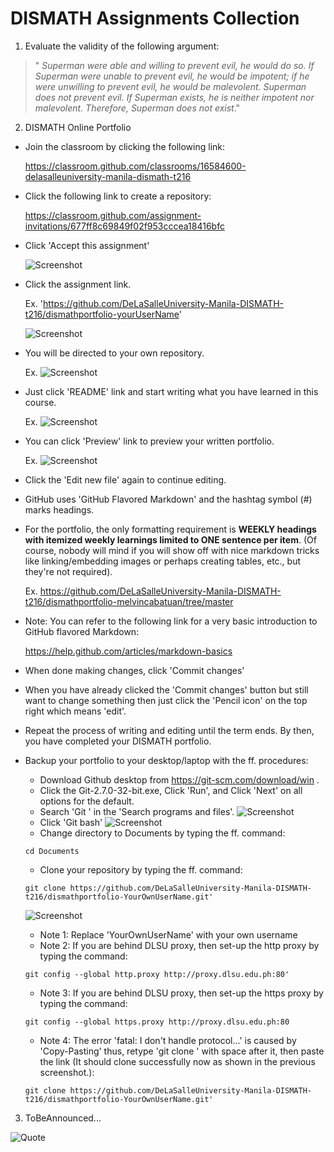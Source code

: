 # DISMATH Assignments Collection

1. Evaluate the validity of the following argument:
> " *Superman were able and willing to prevent evil,
he would do so. If Superman were unable to prevent
evil, he would be impotent; if he were unwilling
to prevent evil, he would be malevolent. Superman
does not prevent evil. If Superman exists, he is neither
impotent nor malevolent. Therefore, Superman
does not exist*."

2. DISMATH Online Portfolio
  - Join the classroom by clicking the following link: 
  
    https://classroom.github.com/classrooms/16584600-delasalleuniversity-manila-dismath-t216

  - Click the following link to create a repository: 
  
    https://classroom.github.com/assignment-invitations/677ff8c69849f02f953cccea18416bfc

  - Click 'Accept this assignment'
  
  	![Screenshot](Screenshot1.png)
  
  - Click the assignment link. 
  
    Ex. 'https://github.com/DeLaSalleUniversity-Manila-DISMATH-t216/dismathportfolio-yourUserName'

	![Screenshot](Screenshot2.png)

  - You will be directed to your own repository.
  
    Ex.
    ![Screenshot](Screenshot3.png)

  - Just click 'README' link and start writing what you have learned in this course.
  
    Ex.
    ![Screenshot](Screenshot4.png)

  - You can click 'Preview' link to preview your written portfolio.
  
  	Ex.
  	![Screenshot](Screenshot5.png)
  
  - Click the 'Edit new file' again to continue editing.
  
  - GitHub uses 'GitHub Flavored Markdown' and the hashtag symbol (\#) marks headings.
  
  - For the portfolio, the only formatting requirement is **WEEKLY headings with itemized weekly learnings limited to ONE sentence per item**. (Of course, nobody will mind if you will show off with nice markdown tricks like linking/embedding images or perhaps creating tables, etc., but they're not required).
  
    Ex. https://github.com/DeLaSalleUniversity-Manila-DISMATH-t216/dismathportfolio-melvincabatuan/tree/master 

  - Note: You can refer to the following link for a very basic introduction to GitHub flavored Markdown:
  
    https://help.github.com/articles/markdown-basics 

  - When done making changes, click 'Commit changes'
  
  - When you have already clicked the 'Commit changes' button but still want to change something then just click the 'Pencil icon' on the top right which means 'edit'.

  - Repeat the process of writing and editing until the term ends. By then, you have completed your DISMATH portfolio.
  
  - Backup your portfolio to your desktop/laptop with the ff. procedures:
  	
	- Download Github desktop from https://git-scm.com/download/win .
	- Click the Git-2.7.0-32-bit.exe, Click 'Run', and Click 'Next' on all options for the default.
	- Search 'Git ' in the 'Search programs and files'.
	![Screenshot](Screenshot6.png)
	- Click 'Git bash'
	![Screenshot](Screenshot7.png)
	- Change directory to Documents by typing the ff. command:
	```
	cd Documents
	```
	- Clone your repository by typing the ff. command:
	```
	git clone https://github.com/DeLaSalleUniversity-Manila-DISMATH-t216/dismathportfolio-YourOwnUserName.git' 
	```
	![Screenshot](Screenshot8.PNG)
	
	- Note 1: Replace 'YourOwnUserName' with your own username
	- Note 2: If you are behind DLSU proxy, then set-up the http proxy by typing the command: 
	``` 
	git config --global http.proxy http://proxy.dlsu.edu.ph:80' 
	```
	- Note 3: If you are behind DLSU proxy, then set-up the https proxy by typing the command:
	``` 
	git config --global https.proxy http://proxy.dlsu.edu.ph:80
	```
	- Note 4: The error 'fatal: I don't handle protocol...' is caused by 'Copy-Pasting' thus, retype 'git clone ' with space after it, then paste the link (It should clone successfully now as shown in the previous screenshot.):
	```
	git clone https://github.com/DeLaSalleUniversity-Manila-DISMATH-t216/dismathportfolio-YourOwnUserName.git'
	```

3. ToBeAnnounced...


![Quote](learning.jpg)
